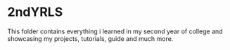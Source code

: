# 2ndYRLS
This folder contains everything i learned in my second year of college and showcasing my projects, tutorials, guide and much more.
